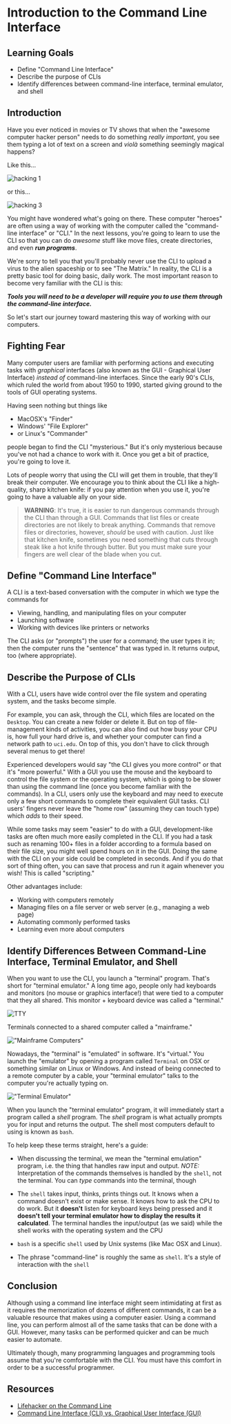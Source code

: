 # Introduction to the Command Line Interface

## Learning Goals

- Define "Command Line Interface"
- Describe the purpose of CLIs
- Identify differences between command-line interface, terminal emulator, and
  shell

## Introduction

Have you ever noticed in movies or TV shows that when the "awesome computer
hacker person" needs to do something _really important_, you see them typing a
lot of text on a screen and _viol&agrave;_ something seemingly magical happens?

Like this...

![hacking 1](https://curriculum-content.s3.amazonaws.com/prework/hack.gif)

or this...

![hacking 3](https://curriculum-content.s3.amazonaws.com/prework/hacking.gif)

You might have wondered what's going on there. These computer "heroes" are often
using a way of working with the computer called the "command-line interface" or
"CLI." In the next lessons, you're going to learn to use the CLI so that
you can do _awesome_ stuff like move files, create directories,
and even **_run programs_**.

We're sorry to tell you that you'll probably never use the CLI to upload a virus
to the alien spaceship or to see "The Matrix." In reality, the CLI is a pretty
basic tool for doing basic, daily work. The most important reason
to become very familiar with the CLI is this:

**_Tools you will need to be a developer will require you to use them through
the command-line interface._**

So let's start our journey toward mastering this way of working with our computers.

## Fighting Fear

Many computer users are familiar with performing actions and executing tasks
with _graphical_ interfaces (also known as the GUI - Graphical User Interface)
_instead of_ command-line interfaces. Since the early 90's CLIs, which ruled
the world from about 1950 to 1990, started giving ground to the tools
of GUI operating systems.

Having seen nothing but things like

- MacOSX's "Finder"
- Windows' "File Explorer"
- or Linux's "Commander"

people began to find the CLI "mysterious." But it's only mysterious because
you've not had a chance to work with it. Once you get a bit of practice,
you're going to love it.

Lots of people worry that using the CLI will get them in trouble, that they'll
break their computer. We encourage you to think about the CLI like a high-quality,
sharp kitchen knife: if you pay attention when you use it, you're going to have
a valuable ally on your side.

> **WARNING**: It's true, it is easier to run dangerous commands through the
> CLI than through a GUI. Commands that list files or create directories are
> not likely to break anything. Commands that remove files or directories, however,
> _should_ be used with caution. Just like that kitchen knife, sometimes you
> need something that cuts through steak like a hot knife through butter. But
> you must make sure your fingers are well clear of the blade when you cut.

## Define "Command Line Interface"

A CLI is a text-based conversation with the computer in which we type the
commands for

- Viewing, handling, and manipulating files on your computer
- Launching software
- Working with devices like printers or networks

The CLI asks (or "prompts") the user for a command; the user types it in; then
the computer runs the "sentence" that was typed in. It returns output, too
(where appropriate).

## Describe the Purpose of CLIs

With a CLI, users have wide control over the file system and operating system,
and the tasks become simple.

For example, you can ask, through the CLI, which files are located on the
`Desktop`. You can create a new folder or delete it. But on top of
file-management kinds of activities, you can also find out how busy your CPU is,
how full your hard drive is, and whether your computer can find a network path
to `uci.edu`. On top of this, you don't have to click through several
menus to get there!

Experienced developers would say "the CLI gives you more control" or that it's
"more powerful." With a GUI you use the mouse and the keyboard to control the
file system or the operating system, which is going to be slower than using the
command line (once you become familiar with the commands). In a CLI, users
only use the keyboard and may need to execute only a few short commands to
complete their equivalent GUI tasks. CLI users' fingers never leave the "home
row" (assuming they can touch type) which _adds_ to their speed.

While some tasks may seem "easier" to do with a GUI, development-like tasks are
often much more easily completed in the CLI. If you had a task such as
renaming 100+ files in a folder according to a formula based on their file size,
you might well spend hours on it in the GUI. Doing the same with the CLI on your
side could be completed in seconds. And if you do that sort of thing often, you can save
that process and run it again whenever you wish! This is called "scripting."

Other advantages include:

- Working with computers remotely
- Managing files on a file server or web server (e.g., managing a web page)
- Automating commonly performed tasks
- Learning even more about computers

## Identify Differences Between Command-Line Interface, Terminal Emulator, and Shell

When you want to use the CLI, you launch a "terminal" program. That's short for
"terminal emulator." A long time ago, people only had keyboards and monitors (no
mouse or graphics interface!) that were tied to a computer that they all shared.
This monitor + keyboard device was called a "terminal."

![TTY](https://curriculum-content.s3.amazonaws.com/prework/tty3.jpg)

Terminals connected to a shared computer called a "mainframe."

!["Mainframe Computers"](https://curriculum-content.s3.amazonaws.com/prework/cabled-terminals.jpg)

Nowadays, the "terminal" is "emulated" in software. It's "virtual." You launch
the "emulator" by opening a program called `Terminal` on OSX or something
similar on Linux or Windows. And instead of being connected to a remote computer
by a cable, your "terminal emulator" talks to the computer you're actually
typing on.

!["Terminal Emulator"](https://curriculum-content.s3.amazonaws.com/prework/emulator.jpg)

When you launch the "terminal emulator" program, it will immediately start a
program called a _shell_ program. The _shell_ program is what actually prompts
you for input and returns the output. The shell most computers default to using
is known as `bash`.

To help keep these terms straight, here's a guide:

- When discussing the terminal, we mean the "terminal emulation" program, i.e. the
  thing that handles raw input and output. _NOTE:_ Interpretation of the commands
  themselves is handled by the `shell`, not the terminal. You can _type_ commands
  into the terminal, though

- The `shell` takes input, thinks, prints things out. It knows when a command
  doesn't exist or make sense. It knows how to ask the CPU to do work. But it
  **doesn't** listen for keyboard keys being pressed and it **doesn't tell your
  terminal emulator how to display the results it calculated**. The terminal
  handles the input/output (as we said) while the shell works with the operating
  system and the CPU

- `bash` is a specific `shell` used by Unix systems (like Mac OSX and Linux).

- The phrase "command-line" is roughly the same as `shell`. It's a style of
  interaction with the `shell`

## Conclusion

Although using a command line interface might seem intimidating at first as it
requires the memorization of dozens of different commands, it can be a valuable
resource that makes using a computer easier. Using a command line, you can
perform almost all of the same tasks that can be done with a GUI. However, many
tasks can be performed quicker and can be much easier to automate.

Ultimately though, many programming languages and programming tools assume that
you're comfortable with the CLI. You must have this comfort in order to be a
successful programmer.

## Resources

- [Lifehacker on the Command Line][lifehacker]
- [Command Line Interface (CLI) vs. Graphical User Interface (GUI)][gui]

[lifehacker]: http://lifehacker.com/5633909/who-needs-a-mouse-learn-to-use-the-command-line-for-almost-anything
[gui]: https://www.cybrary.it/0p3n/command-line-interface-cli-vs-graphical-user-interface-gui/
